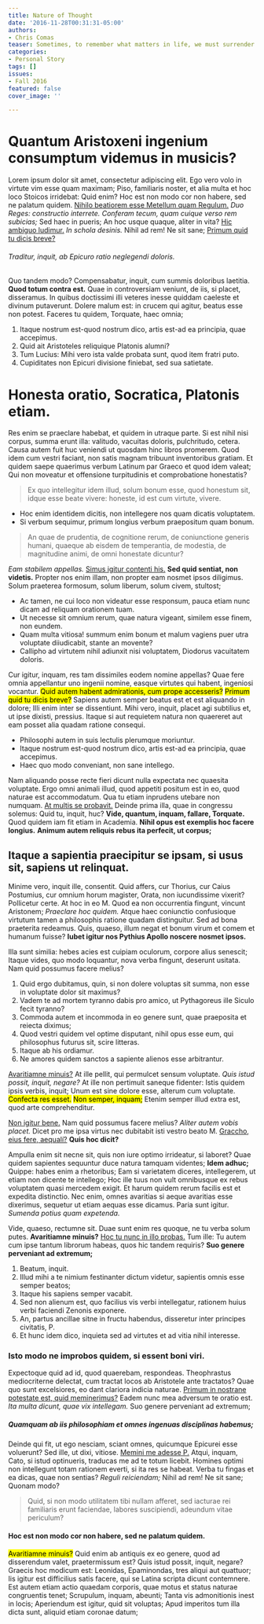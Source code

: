 ```yaml
---
title: Nature of Thought
date: '2016-11-28T00:31:31-05:00'
authors:
- Chris Comas
teaser: Sometimes, to remember what matters in life, we must surrender control.
categories:
- Personal Story
tags: []
issues:
- Fall 2016
featured: false
cover_image: ''

---
```

<h1>Quantum Aristoxeni ingenium consumptum videmus in musicis?</h1>

<p>Lorem ipsum dolor sit amet, consectetur adipiscing elit. Ego vero volo in virtute vim esse quam maximam; Piso, familiaris noster, et alia multa et hoc loco Stoicos irridebat: Quid enim? Hoc est non modo cor non habere, sed ne palatum quidem. <a href='http://loripsum.net/' target='_blank'>Nihilo beatiorem esse Metellum quam Regulum.</a> <i>Duo Reges: constructio interrete.</i> <i>Conferam tecum, quam cuique verso rem subicias;</i> Sed haec in pueris; An hoc usque quaque, aliter in vita? <a href='http://loripsum.net/' target='_blank'>Hic ambiguo ludimur.</a> <i>In schola desinis.</i> Nihil ad rem! Ne sit sane; <a href='http://loripsum.net/' target='_blank'>Primum quid tu dicis breve?</a> </p>

<h6>Traditur, inquit, ab Epicuro ratio neglegendi doloris.</h6>

<p>Quo tandem modo? Compensabatur, inquit, cum summis doloribus laetitia. <b>Quod totum contra est.</b> Quae in controversiam veniunt, de iis, si placet, disseramus. In quibus doctissimi illi veteres inesse quiddam caeleste et divinum putaverunt. Dolere malum est: in crucem qui agitur, beatus esse non potest. Faceres tu quidem, Torquate, haec omnia; </p>

<ol>
	<li>Itaque nostrum est-quod nostrum dico, artis est-ad ea principia, quae accepimus.</li>
	<li>Quid ait Aristoteles reliquique Platonis alumni?</li>
	<li>Tum Lucius: Mihi vero ista valde probata sunt, quod item fratri puto.</li>
	<li>Cupiditates non Epicuri divisione finiebat, sed sua satietate.</li>
</ol>


<h1>Honesta oratio, Socratica, Platonis etiam.</h1>

<p>Res enim se praeclare habebat, et quidem in utraque parte. Si est nihil nisi corpus, summa erunt illa: valitudo, vacuitas doloris, pulchritudo, cetera. Causa autem fuit huc veniendi ut quosdam hinc libros promerem. Quod idem cum vestri faciant, non satis magnam tribuunt inventoribus gratiam. Et quidem saepe quaerimus verbum Latinum par Graeco et quod idem valeat; Qui non moveatur et offensione turpitudinis et comprobatione honestatis? </p>

<blockquote cite='http://loripsum.net'>
	Ex quo intellegitur idem illud, solum bonum esse, quod honestum sit, idque esse beate vivere: honeste, id est cum virtute, vivere.
</blockquote>


<ul>
	<li>Hoc enim identidem dicitis, non intellegere nos quam dicatis voluptatem.</li>
	<li>Si verbum sequimur, primum longius verbum praepositum quam bonum.</li>
</ul>


<blockquote cite='http://loripsum.net'>
	An quae de prudentia, de cognitione rerum, de coniunctione generis humani, quaeque ab eisdem de temperantia, de modestia, de magnitudine animi, de omni honestate dicuntur?
</blockquote>


<p><i>Eam stabilem appellas.</i> <a href='http://loripsum.net/' target='_blank'>Simus igitur contenti his.</a> <b>Sed quid sentiat, non videtis.</b> Propter nos enim illam, non propter eam nosmet ipsos diligimus. Solum praeterea formosum, solum liberum, solum civem, stultost; </p>

<ul>
	<li>Ac tamen, ne cui loco non videatur esse responsum, pauca etiam nunc dicam ad reliquam orationem tuam.</li>
	<li>Ut necesse sit omnium rerum, quae natura vigeant, similem esse finem, non eundem.</li>
	<li>Quam multa vitiosa! summum enim bonum et malum vagiens puer utra voluptate diiudicabit, stante an movente?</li>
	<li>Callipho ad virtutem nihil adiunxit nisi voluptatem, Diodorus vacuitatem doloris.</li>
</ul>


<p>Cur igitur, inquam, res tam dissimiles eodem nomine appellas? Quae fere omnia appellantur uno ingenii nomine, easque virtutes qui habent, ingeniosi vocantur. <mark>Quid autem habent admirationis, cum prope accesseris?</mark> <mark>Primum quid tu dicis breve?</mark> Sapiens autem semper beatus est et est aliquando in dolore; Illi enim inter se dissentiunt. Mihi vero, inquit, placet agi subtilius et, ut ipse dixisti, pressius. Itaque si aut requietem natura non quaereret aut eam posset alia quadam ratione consequi. </p>

<ul>
	<li>Philosophi autem in suis lectulis plerumque moriuntur.</li>
	<li>Itaque nostrum est-quod nostrum dico, artis est-ad ea principia, quae accepimus.</li>
	<li>Haec quo modo conveniant, non sane intellego.</li>
</ul>


<p>Nam aliquando posse recte fieri dicunt nulla expectata nec quaesita voluptate. Ergo omni animali illud, quod appetiti positum est in eo, quod naturae est accommodatum. Qua tu etiam inprudens utebare non numquam. <a href='http://loripsum.net/' target='_blank'>At multis se probavit.</a> Deinde prima illa, quae in congressu solemus: Quid tu, inquit, huc? <b>Vide, quantum, inquam, fallare, Torquate.</b> Quod quidem iam fit etiam in Academia. <b>Nihil opus est exemplis hoc facere longius.</b> <b>Animum autem reliquis rebus ita perfecit, ut corpus;</b> </p>

<h2>Itaque a sapientia praecipitur se ipsam, si usus sit, sapiens ut relinquat.</h2>

<p>Minime vero, inquit ille, consentit. Quid affers, cur Thorius, cur Caius Postumius, cur omnium horum magister, Orata, non iucundissime vixerit? Pollicetur certe. At hoc in eo M. Quod ea non occurrentia fingunt, vincunt Aristonem; <i>Praeclare hoc quidem.</i> Atque haec coniunctio confusioque virtutum tamen a philosophis ratione quadam distinguitur. Sed ad bona praeterita redeamus. Quis, quaeso, illum negat et bonum virum et comem et humanum fuisse? <b>Iubet igitur nos Pythius Apollo noscere nosmet ipsos.</b> </p>

<p>Illa sunt similia: hebes acies est cuipiam oculorum, corpore alius senescit; Itaque vides, quo modo loquantur, nova verba fingunt, deserunt usitata. Nam quid possumus facere melius? </p>

<ol>
	<li>Quid ergo dubitamus, quin, si non dolere voluptas sit summa, non esse in voluptate dolor sit maximus?</li>
	<li>Vadem te ad mortem tyranno dabis pro amico, ut Pythagoreus ille Siculo fecit tyranno?</li>
	<li>Commoda autem et incommoda in eo genere sunt, quae praeposita et reiecta diximus;</li>
	<li>Quod vestri quidem vel optime disputant, nihil opus esse eum, qui philosophus futurus sit, scire litteras.</li>
	<li>Itaque ab his ordiamur.</li>
	<li>Ne amores quidem sanctos a sapiente alienos esse arbitrantur.</li>
</ol>


<p><a href='http://loripsum.net/' target='_blank'>Avaritiamne minuis?</a> At ille pellit, qui permulcet sensum voluptate. <i>Quis istud possit, inquit, negare?</i> At ille non pertimuit saneque fidenter: Istis quidem ipsis verbis, inquit; Unum est sine dolore esse, alterum cum voluptate. <mark>Confecta res esset.</mark> <mark>Non semper, inquam;</mark> Etenim semper illud extra est, quod arte comprehenditur. </p>

<p><a href='http://loripsum.net/' target='_blank'>Non igitur bene.</a> Nam quid possumus facere melius? <i>Aliter autem vobis placet.</i> Dicet pro me ipsa virtus nec dubitabit isti vestro beato M. <a href='http://loripsum.net/' target='_blank'>Graccho, eius fere, aequalí?</a> <b>Quis hoc dicit?</b> </p>

<p>Ampulla enim sit necne sit, quis non iure optimo irrideatur, si laboret? Quae quidem sapientes sequuntur duce natura tamquam videntes; <b>Idem adhuc;</b> Quippe: habes enim a rhetoribus; Eam si varietatem diceres, intellegerem, ut etiam non dicente te intellego; Hoc ille tuus non vult omnibusque ex rebus voluptatem quasi mercedem exigit. Et harum quidem rerum facilis est et expedita distinctio. Nec enim, omnes avaritias si aeque avaritias esse dixerimus, sequetur ut etiam aequas esse dicamus. Paria sunt igitur. <i>Sumenda potius quam expetenda.</i> </p>

<p>Vide, quaeso, rectumne sit. Duae sunt enim res quoque, ne tu verba solum putes. <b>Avaritiamne minuis?</b> <a href='http://loripsum.net/' target='_blank'>Hoc tu nunc in illo probas.</a> Tum ille: Tu autem cum ipse tantum librorum habeas, quos hic tandem requiris? <b>Suo genere perveniant ad extremum;</b> </p>

<ol>
	<li>Beatum, inquit.</li>
	<li>Illud mihi a te nimium festinanter dictum videtur, sapientis omnis esse semper beatos;</li>
	<li>Itaque his sapiens semper vacabit.</li>
	<li>Sed non alienum est, quo facilius vis verbi intellegatur, rationem huius verbi faciendi Zenonis exponere.</li>
	<li>An, partus ancillae sitne in fructu habendus, disseretur inter principes civitatis, P.</li>
	<li>Et hunc idem dico, inquieta sed ad virtutes et ad vitia nihil interesse.</li>
</ol>


<h3>Isto modo ne improbos quidem, si essent boni viri.</h3>

<p>Expectoque quid ad id, quod quaerebam, respondeas. Theophrastus mediocriterne delectat, cum tractat locos ab Aristotele ante tractatos? Quae quo sunt excelsiores, eo dant clariora indicia naturae. <a href='http://loripsum.net/' target='_blank'>Primum in nostrane potestate est, quid meminerimus?</a> Eadem nunc mea adversum te oratio est. <i>Ita multa dicunt, quae vix intellegam.</i> Suo genere perveniant ad extremum; </p>

<h5>Quamquam ab iis philosophiam et omnes ingenuas disciplinas habemus;</h5>

<p>Deinde qui fit, ut ego nesciam, sciant omnes, quicumque Epicurei esse voluerunt? Sed ille, ut dixi, vitiose. <a href='http://loripsum.net/' target='_blank'>Memini me adesse P.</a> Atqui, inquam, Cato, si istud optinueris, traducas me ad te totum licebit. Homines optimi non intellegunt totam rationem everti, si ita res se habeat. Verba tu fingas et ea dicas, quae non sentias? <i>Reguli reiciendam;</i> Nihil ad rem! Ne sit sane; Quonam modo? </p>

<blockquote cite='http://loripsum.net'>
	Quid, si non modo utilitatem tibi nullam afferet, sed iacturae rei familiaris erunt faciendae, labores suscipiendi, adeundum vitae periculum?
</blockquote>


<h4>Hoc est non modo cor non habere, sed ne palatum quidem.</h4>

<p><mark>Avaritiamne minuis?</mark> Quid enim ab antiquis ex eo genere, quod ad disserendum valet, praetermissum est? Quis istud possit, inquit, negare? Graecis hoc modicum est: Leonidas, Epaminondas, tres aliqui aut quattuor; Iis igitur est difficilius satis facere, qui se Latina scripta dicunt contemnere. Est autem etiam actio quaedam corporis, quae motus et status naturae congruentis tenet; Scrupulum, inquam, abeunti; Tanta vis admonitionis inest in locis; Aperiendum est igitur, quid sit voluptas; Apud imperitos tum illa dicta sunt, aliquid etiam coronae datum; </p>
